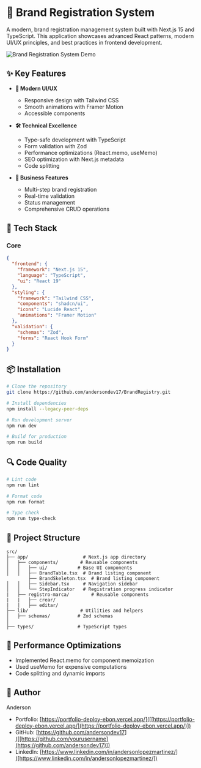 # 🚀 Brand Registration System

A modern, brand registration management system built with Next.js 15 and TypeScript. This application showcases advanced React patterns, modern UI/UX principles, and best practices in frontend development.

![Brand Registration System Demo](public/demo.gif)

## ✨ Key Features

- **🎨 Modern UI/UX**
  - Responsive design with Tailwind CSS
  - Smooth animations with Framer Motion
  - Accessible components

- **🛠 Technical Excellence**
  - Type-safe development with TypeScript
  - Form validation with Zod
  - Performance optimizations (React.memo, useMemo)
  - SEO optimization with Next.js metadata
  - Code splitting

- **💼 Business Features**
  - Multi-step brand registration
  - Real-time validation
  - Status management
  - Comprehensive CRUD operations

## 🔧 Tech Stack

### Core
```json
{
  "frontend": {
    "framework": "Next.js 15",
    "language": "TypeScript",
    "ui": "React 19"
  },
  "styling": {
    "framework": "Tailwind CSS",
    "components": "shadcn/ui",
    "icons": "Lucide React",
    "animations": "Framer Motion"
  },
  "validation": {
    "schemas": "Zod",
    "forms": "React Hook Form"
  }
}
```

## 📦 Installation

```bash
# Clone the repository
git clone https://github.com/andersondev17/BrandRegistry.git

# Install dependencies
npm install --legacy-peer-deps

# Run development server
npm run dev

# Build for production
npm run build
```



## 🔍 Code Quality

```bash
# Lint code
npm run lint

# Format code
npm run format

# Type check
npm run type-check
```

## 📁 Project Structure

```
src/
├── app/                    # Next.js app directory
│   ├── components/        # Reusable components
│   │   ├── ui/           # Base UI components
│   │   ├── BrandTable.tsx  # Brand listing component
        ├── BrandSkeleton.tsx  # Brand listing component
│   │   ├── Sidebar.tsx     # Navigation sidebar
│   │   └── StepIndicator   # Registration progress indicator
|   ├── registro-marca/        # Reusable components
|   |   ├── crear/     
|   |   ├── editar/        
├── lib/                   # Utilities and helpers
│   ├── schemas/          # Zod schemas
│
├── types/                # TypeScript types
```



## 🌟 Performance Optimizations

- Implemented React.memo for component memoization
- Used useMemo for expensive computations
- Code splitting and dynamic imports

## 👤 Author

Anderson
- Portfolio: [https://portfolio-deploy-ebon.vercel.app/]([[https://portfolio-deploy-ebon.vercel.app/](https://portfolio-deploy-ebon.vercel.app/)])
- GitHub: [https://github.com/andersondev17]([[https://github.com/yourusername](https://github.com/andersondev17)])
- LinkedIn: [https://www.linkedin.com/in/andersonlopezmartinez/]([https://www.linkedin.com/in/andersonlopezmartinez/])

